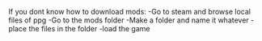 If you dont know how to download mods:
-Go to steam and browse local files of ppg
-Go to the mods folder
-Make a folder and name it whatever
-place the files in the folder
-load the game
